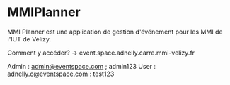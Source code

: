 # MMIPlanner

MMI Planner est une application de gestion d'événement pour les MMI de l'IUT de Vélizy.

Comment y accéder? -> event.space.adnelly.carre.mmi-velizy.fr


Admin : admin@eventspace.com ; admin123
User : adnelly.c@eventspace.com : test123
